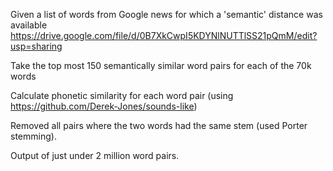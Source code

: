 Given a list of words from Google news for which a 'semantic' distance was available
https://drive.google.com/file/d/0B7XkCwpI5KDYNlNUTTlSS21pQmM/edit?usp=sharing

Take the top most 150 semantically similar word pairs for each of the 70k words

Calculate phonetic similarity for each word pair (using https://github.com/Derek-Jones/sounds-like)

Removed all pairs where the two words had the same stem (used Porter stemming).

Output of just under 2 million word pairs.

